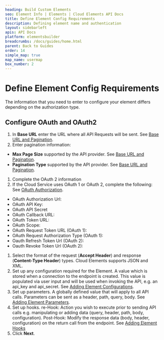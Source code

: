 ```yaml
---
heading: Build Custom Elements
seo: Element Info | Elements | Cloud Elements API Docs
title: Define Element Config Requirements
description: Defining element name and authentication
layout: sidebarleft
apis: API Docs
platform: elementsbuilder
breadcrumbs: /docs/guides/home.html
parent: Back to Guides
order: 14
simple_map: true
map_name: usermap
box_number: 2
---
```


# Define Element Config Requirements

The information that you need to enter to configure your element differs depending on the authorization type.

## Configure OAuth and OAuth2

1. In **Base URL** enter the URL where all API Requests will be sent. See [Base URL and Pagination](#base-url-and-pagination).
2. Enter pagination information:
  * **Max Page Size** supported by the API provider. See [Base URL and Pagination](#base-url-and-pagination).
  * **Pagination Type** supported by the API provider. See [Base URL and Pagination](#base-url-and-pagination).
1. Complete the OAuth 2 information
1. If the Cloud Service uses OAuth 1 or OAuth 2, complete the following: See [OAuth Authorization](#oauth-authorization).
  * OAuth Authorization Url:
  * OAuth API Key:
  * OAuth API Secret
  * OAuth Callback URL:
  * OAuth Token URL:
  * OAuth Scope:
  * OAuth Request Token URL (OAuth 1):
  * OAuth Request Authorization Type (OAuth 1):
  * Oauth Refresh Token Url (OAuth 2):
  * Oauth Revoke Token Url (OAuth 2):
1. Select the format of the request (__Accept Header__) and response (__Content-Type Header__) types. Cloud Elements supports JSON and XML.
1. Set up any configuration required for the Element. A value which is stored when a connection to the endpoint is created. This value is populated via user input and will be used when invoking the API, e.g. an api_key and api_secret. See [Adding Element Configurations](#adding-element-configurations).
1. Set up parameters. A globally defined value that will apply to all API calls. Parameters can be sent as a header, path, query, body. See [Adding Element Parameters](#adding-element-parameters).
1. Set up hooks. re-Hook: Action you wish to execute prior to sending API calls e.g. manipulating or adding data (query, header, path, body, configuration). Post-Hook: Modify the response data (body, header, configuration) on the return call from the endpoint. See [Adding Element Hooks](#adding-element-hooks)
1. Click __Next__.
